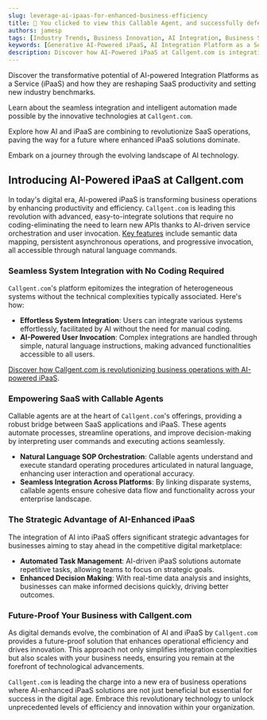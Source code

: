```yaml
---
slug: leverage-ai-ipaas-for-enhanced-business-efficiency
title: 🎉 You clicked to view this Callable Agent, and successfully defeated 99% of people!
authors: jamesp
tags: [Industry Trends, Business Innovation, AI Integration, Business Solutions]
keywords: [Generative AI-Powered iPaaS, AI Integration Platform as a Service, Leveraging AI and iPaaS to boost productivity, new generation of AI-powered IPAAS, AI & iPaaS Powered callgent.com, The role of callable agent in SaaS and iPaaS]
description: Discover how AI-Powered iPaaS at Callgent.com is integrating systems becomes effortless and coding-free.
---
```


Discover the transformative potential of AI-powered Integration Platforms as a Service (iPaaS) and how they are reshaping SaaS productivity and setting new industry benchmarks.

Learn about the seamless integration and intelligent automation made possible by the innovative technologies at `Callgent.com`.

Explore how AI and iPaaS are combining to revolutionize SaaS operations, paving the way for a future where enhanced iPaaS solutions dominate.

Embark on a journey through the evolving landscape of AI technology.

<!--truncate-->

## Introducing AI-Powered iPaaS at Callgent.com

In today's digital era, AI-powered iPaaS is transforming business operations by enhancing productivity and efficiency. `Callgent.com` is leading this revolution with advanced, easy-to-integrate solutions that require no coding-eliminating the need to learn new APIs thanks to AI-driven service orchestration and user invocation. [Key features](/docs/developers/guide) include semantic data mapping, persistent asynchronous operations, and progressive invocation, all accessible through natural language commands.

### Seamless System Integration with No Coding Required

`Callgent.com`'s platform epitomizes the integration of heterogeneous systems without the technical complexities typically associated. Here's how:

- **Effortless System Integration**: Users can integrate various systems effortlessly, facilitated by AI without the need for manual coding.
- **AI-Powered User Invocation**: Complex integrations are handled through simple, natural language instructions, making advanced functionalities accessible to all users.

[Discover how Callgent.com is revolutionizing business operations with AI-powered iPaaS](./5-reasons-why-callgent.com-is-revolutionizing-business-operations).

### Empowering SaaS with Callable Agents

Callable agents are at the heart of `Callgent.com`'s offerings, providing a robust bridge between SaaS applications and iPaaS. These agents automate processes, streamline operations, and improve decision-making by interpreting user commands and executing actions seamlessly.

- **Natural Language SOP Orchestration**: Callable agents understand and execute standard operating procedures articulated in natural language, enhancing user interaction and operational accuracy.
- **Seamless Integration Across Platforms**: By linking disparate systems, callable agents ensure cohesive data flow and functionality across your enterprise landscape.

### The Strategic Advantage of AI-Enhanced iPaaS

The integration of AI into iPaaS offers significant strategic advantages for businesses aiming to stay ahead in the competitive digital marketplace:

- **Automated Task Management**: AI-driven iPaaS solutions automate repetitive tasks, allowing teams to focus on strategic goals.
- **Enhanced Decision Making**: With real-time data analysis and insights, businesses can make informed decisions quickly, driving better outcomes.

### Future-Proof Your Business with Callgent.com

As digital demands evolve, the combination of AI and iPaaS by `Callgent.com` provides a future-proof solution that enhances operational efficiency and drives innovation. This approach not only simplifies integration complexities but also scales with your business needs, ensuring you remain at the forefront of technological advancements.

`Callgent.com` is leading the charge into a new era of business operations where AI-enhanced iPaaS solutions are not just beneficial but essential for success in the digital age. Embrace this revolutionary technology to unlock unprecedented levels of efficiency and innovation within your organization.
